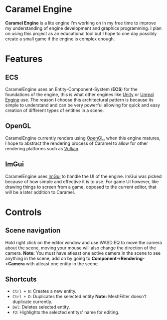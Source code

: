 


# Caramel Engine

**Caramel Engine** is a lite engine I'm working on in my free time to improve my understanding of engine development and graphics programming. I plan on using this project as an educational tool but I hope to one day possibly create a small game if the engine is complex enough.

# Features
## ECS
CaramelEngine uses an Entity-Component-System (**ECS**) for the foundations of the engine, this is what other engines like [Unity](https://unity.com/) or [Unreal Engine](https://www.unrealengine.com/en-US/) use. The reason I choose this architectural pattern is because its simple to understand and can be very powerful allowing for quick and easy creation of different types of entities in a scene.

## OpenGL
CaramelEngine currently renders using [OpenGL](https://www.opengl.org/), when this engine matures, I hope to abstract the rendering process of Caramel to allow for other rendering platforms such as [Vulkan](https://www.khronos.org/vulkan/).

## ImGui
CaramelEngine uses [ImGui](https://github.com/ocornut/imgui) to handle the UI of the engine. ImGui was picked because of how simple and effective it is to use. For game UI however, like drawing things to screen from a game, opposed to the current editor, that will be a later addition to Caramel.

# Controls
## Scene navigation
Hold right click on the editor window and use WASD EQ to move the camera about the scene, moving your mouse will also change the direction of the camera. **Note:** You must have atleast one active camera in the scene to see anything in the scene, add on by going to **Component**->**Rendering**->**Camera** with atleast one entity in the scene.
## Shortcuts
- `Ctrl + N`: Creates a new entity.
- `Ctrl + D`: Duplicates the selected entity **Note:** MeshFilter doesn't duplicate currently.
- `Del`: Deletes selected entity.
- `F2`: Highlights the selected entitys' name for editing.

